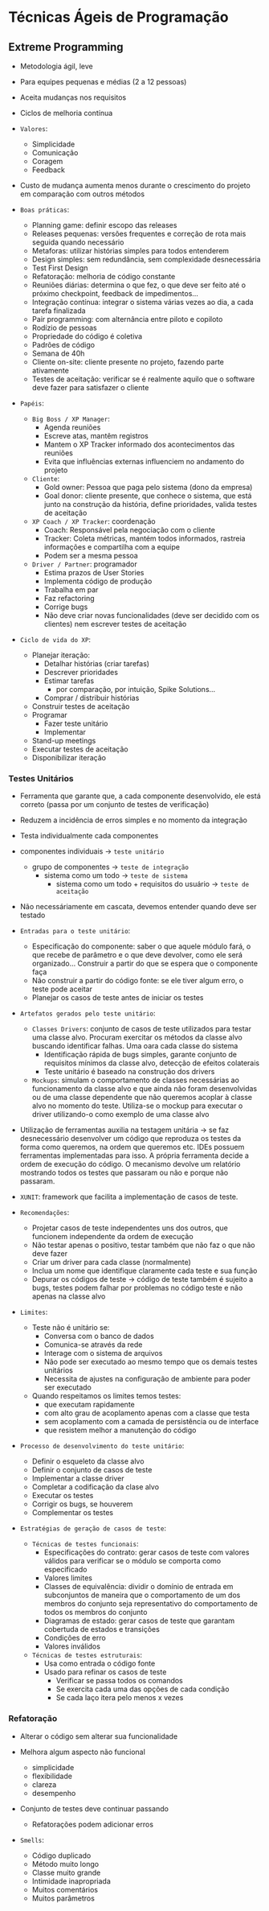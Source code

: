 # Técnicas Ágeis de Programação

## Extreme Programming

- Metodologia ágil, leve
- Para equipes pequenas e médias (2 a 12 pessoas)
- Aceita mudanças nos requisitos
- Ciclos de melhoria contínua
 
- `Valores`:
  - Simplicidade
  - Comunicação
  - Coragem
  - Feedback
  
- Custo de mudança aumenta menos durante o crescimento do projeto em comparação com outros métodos
  
- `Boas práticas`:
  - Planning game: definir escopo das releases
  - Releases pequenas: versões frequentes e correção de rota mais seguida quando necessário
  - Metaforas: utilizar histórias simples para todos entenderem
  - Design simples: sem redundância, sem complexidade desnecessária
  - Test First Design
  - Refatoração: melhoria de código constante
  - Reuniões diárias: determina o que fez, o que deve ser feito até o próximo checkpoint, feedback de impedimentos...
  - Integração contínua: integrar o sistema várias vezes ao dia, a cada tarefa finalizada
  - Pair programming: com alternância entre piloto e copiloto
  - Rodízio de pessoas
  - Propriedade do código é coletiva
  - Padrões de código
  - Semana de 40h
  - Cliente on-site: cliente presente no projeto, fazendo parte ativamente
  - Testes de aceitação: verificar se é realmente aquilo que o software deve fazer para satisfazer o cliente

- `Papéis`:
  - `Big Boss / XP Manager`:
    - Agenda reuniões
    - Escreve atas, mantêm registros
    - Mantem o XP Tracker informado dos acontecimentos das reuniões
    - Evita que influências externas influenciem no andamento do projeto
  - `Cliente`:
    - Gold owner: Pessoa que paga pelo sistema (dono da empresa)
    - Goal donor: cliente presente, que conhece o sistema, que está junto na construção da história, define prioridades, valida testes de aceitação
  - `XP Coach / XP Tracker`: coordenação
    - Coach: Responsável pela negociação com o cliente
    - Tracker: Coleta métricas, mantém todos informados, rastreia informações e compartilha com a equipe
    - Podem ser a mesma pessoa
  - `Driver / Partner`: programador
    - Estima prazos de User Stories
    - Implementa código de produção
    - Trabalha em par
    - Faz refactoring
    - Corrige bugs
    - Não deve criar novas funcionalidades (deve ser decidido com os clientes) nem escrever testes de aceitação

- `Ciclo de vida do XP`:
  - Planejar iteração:
    - Detalhar histórias (criar tarefas)
    - Descrever prioridades
    - Estimar tarefas
      - por comparação, por intuição, Spike Solutions...
    - Comprar / distribuir histórias
  - Construir testes de aceitação
  - Programar
    - Fazer teste unitário
    - Implementar
  - Stand-up meetings
  - Executar testes de aceitação
  - Disponibilizar iteração

### Testes Unitários

- Ferramenta que garante que, a cada componente desenvolvido, ele está correto (passa por um conjunto de testes de verificação)
- Reduzem a incidência de erros simples e no momento da integração
- Testa individualmente cada componentes

- componentes individuais -> `teste unitário`
  - grupo de componentes -> `teste de integração`
    - sistema como um todo -> `teste de sistema`
      - sistema como um todo + requisitos do usuário -> `teste de aceitação`
- Não necessáriamente em cascata, devemos entender quando deve ser testado

- `Entradas para o teste unitário`:
  - Especificação do componente: saber o que aquele módulo fará, o que recebe de parâmetro e o que deve devolver, como ele será organizado... Construir a partir do que se espera que o componente faça
  - Não construir a partir do código fonte: se ele tiver algum erro, o teste pode aceitar
  - Planejar os casos de teste antes de iniciar os testes
- `Artefatos gerados pelo teste unitário`:
  - `Classes Drivers`: conjunto de casos de teste utilizados para testar uma classe alvo. Procuram exercitar os métodos da classe alvo buscando identificar falhas. Uma oara cada classe do sistema
    - Identificação rápida de bugs simples, garante conjunto de requisitos mínimos da classe alvo, detecção de efeitos colaterais
    - Teste unitário é baseado na construção dos drivers
  - `Mockups`: simulam o comportamento de classes necessárias ao funcionamento da classe alvo e que ainda não foram desenvolvidas ou de uma classe dependente que não queremos acoplar à classe alvo no momento do teste. Utiliza-se o mockup para executar o driver utilizando-o como exemplo de uma classe alvo

- Utilização de ferramentas auxilia na testagem unitária -> se faz desnecessário desenvolver um código que reproduza os testes da forma como queremos, na ordem que queremos etc. IDEs possuem ferramentas implementadas para isso. A própria ferramenta decide a ordem de execução do código. O mecanismo devolve um relatório mostrando todos os testes que passaram ou não e porque não passaram.
- `XUNIT`: framework que facilita a implementação de casos de teste. 

- `Recomendações`:
  - Projetar casos de teste independentes uns dos outros, que funcionem independente da ordem de execução
  - Não testar apenas o positivo, testar também que não faz o que não deve fazer
  - Criar um driver para cada classe (normalmente)
  - Inclua um nome que identifique claramente cada teste e sua função
  - Depurar os códigos de teste -> código de teste também é sujeito a bugs, testes podem falhar por problemas no código teste e não apenas na classe alvo 

- `Limites`:
  - Teste não é unitário se:
    - Conversa com o banco de dados
    - Comunica-se através da rede
    - Interage com o sistema de arquivos
    - Não pode ser executado ao mesmo tempo que os demais testes unitários
    - Necessita de ajustes na configuração de ambiente para poder ser executado
  - Quando respeitamos os limites temos testes:
    - que executam rapidamente
    - com alto grau de acoplamento apenas com a classe que testa
    - sem acoplamento com a camada de persistência ou de interface
    - que resistem melhor a manutenção do código

- `Processo de desenvolvimento do teste unitário`:
  - Definir o esqueleto da classe alvo
  - Definir o conjunto de casos de teste
  - Implementar a classe driver
  - Completar a codificação da clase alvo
  - Executar os testes
  - Corrigir os bugs, se houverem
  - Complementar os testes

- `Estratégias de geração de casos de teste`:
  - `Técnicas de testes funcionais`:
    - Especificações do contrato: gerar casos de teste com valores válidos para verificar se o módulo se comporta como especificado
    - Valores limites
    - Classes de equivalência: dividir o domínio de entrada em subconjuntos de maneira que o comportamento de um dos membros do conjunto seja representativo do comportamento de todos os membros do conjunto
    - Diagramas de estado: gerar casos de teste que garantam cobertuda de estados e transições
    - Condições de erro
    - Valores inválidos
  - `Técnicas de testes estruturais`:
    - Usa como entrada o código fonte
    - Usado para refinar os casos de teste
      - Verificar se passa todos os comandos
      - Se exercita cada uma das opções de cada condição
      - Se cada laço itera pelo menos x vezes

### Refatoração

- Alterar o código sem alterar sua funcionalidade
- Melhora algum aspecto não funcional
  - simplicidade
  - flexibilidade
  - clareza
  - desempenho
- Conjunto de testes deve continuar passando
  - Refatorações podem adicionar erros

- `Smells`:
  - Código duplicado
  - Método muito longo
  - Classe muito grande
  - Intimidade inapropriada
  - Muitos comentários
  - Muitos parâmetros
